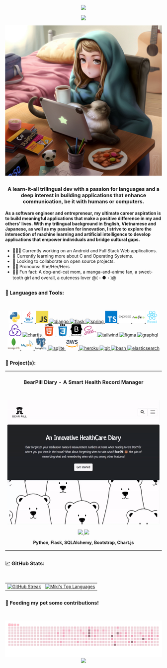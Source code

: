 <p align="center">
  <img src="https://capsule-render.vercel.app/api?text=Hi%20There!🕹%&animation=fadeIn&type=waving&color=gradient&height=100"/>
</p>

<p align="center">
  <a href="https://github.com/miki-reynolds"><img src="https://readme-typing-svg.herokuapp.com?font=Noto+Sans+Japanese&size=22&color=FF708E&lines=Welcome+to+Miki's+profile+%CA%95%E2%80%A2%CC%81%E1%B4%A5%E2%80%A2%CC%80%CA%94+;%22The+harder+you+work%2C+;The+luckier+you+get%22++-+Gary+Player&center=true&width=500&height=50"></a>
</p>


<p align="center">
<img alt="Neko" src="img/neko.jpg?raw=true"/>
</p>


##
<h3 align="center">
	A learn-it-all trilingual dev with a passion for languages and a deep interest in building applications that enhance communication, be it with humans or computers.
</h3>

#### As a software engineer and entrepreneur, my ultimate career aspiration is to build meaningful applications that make a positive difference in my and others' lives. With my trilingual background in English, Vietnamese and Japanese, as well as my passion for innovation, I strive to explore the intersection of machine learning and artificial intelligence to develop applications that empower individuals and bridge cultural gaps.

- 👩🏻‍💻 Currently working on an Android and Full Stack Web applications.
- 🌱 Currently learning more about C and Operating Systems.
- 👯 Looking to collaborate on open source projects. 
- 👩‍🦰 Pronouns: She/Her/Hers
- 🐻‍❄️ Fun fact: A dog-and-cat mom, a manga-and-anime fan, a sweet-tooth girl and overall, a cuteness lover @(・●・)@


##
### 🚀 Languages and Tools:
<br />
<p align="center"> 
  <a href="https://www.python.org" target="_blank" rel="noreferrer"> 
  <img src="https://raw.githubusercontent.com/devicons/devicon/master/icons/python/python-original.svg" alt="python" width="40" height="40"/> 
 </a> 
 <a href="https://www.java.com" target="_blank" rel="noreferrer">
  <img src="https://raw.githubusercontent.com/devicons/devicon/master/icons/java/java-original.svg" alt="java" width="40" height="40"/> 
 </a>
 <a href="https://developer.mozilla.org/en-US/docs/Web/JavaScript" target="_blank" rel="noreferrer"> 
 <img src="https://raw.githubusercontent.com/devicons/devicon/master/icons/javascript/javascript-original.svg" alt="javascript" width="40" height="40"/> 
 </a> 
  <a href="https://www.djangoproject.com/" target="_blank" rel="noreferrer"> <img src="https://cdn.jsdelivr.net/gh/devicons/devicon/icons/django/django-plain.svg" alt="django" width="40" height="40"/> 
 </a> 
 <a href="https://flask.palletsprojects.com/" target="_blank" rel="noreferrer"> 
  <img src="https://www.vectorlogo.zone/logos/pocoo_flask/pocoo_flask-icon.svg" alt="flask" width="40" height="40"/> 
 </a> 
 <a href="https://spring.io/" target="_blank" rel="noreferrer"> 
 <img src="https://www.vectorlogo.zone/logos/springio/springio-icon.svg" alt="spring" width="40" height="40"/> 
 </a>
 <a href="https://www.typescriptlang.org/" target="_blank" rel="noreferrer"> 
 <img src="https://raw.githubusercontent.com/devicons/devicon/master/icons/typescript/typescript-original.svg" alt="typescript" width="40" height="40"/> 
 </a>
 <a href="https://expressjs.com" target="_blank" rel="noreferrer"> 
  <img src="https://raw.githubusercontent.com/devicons/devicon/master/icons/express/express-original-wordmark.svg" alt="express" width="40" height="40"/> 
 </a>
 <a href="https://nodejs.org" target="_blank" rel="noreferrer"> 
  <img src="https://raw.githubusercontent.com/devicons/devicon/master/icons/nodejs/nodejs-original-wordmark.svg" alt="nodejs" width="40" height="40"/> 
 </a> 
 <a href="https://reactjs.org/" target="_blank" rel="noreferrer"> 
  <img src="https://raw.githubusercontent.com/devicons/devicon/master/icons/react/react-original-wordmark.svg" alt="react" width="40" height="40"/> 
 </a> 
 <a href="https://redux.js.org" target="_blank" rel="noreferrer"> 
  <img src="https://raw.githubusercontent.com/devicons/devicon/master/icons/redux/redux-original.svg" alt="redux" width="40" height="40"/> 
 </a>
 <a href="https://www.chartjs.org" target="_blank" rel="noreferrer"> 
  <img src="https://www.chartjs.org/media/logo-title.svg" alt="chartjs" width="40" height="40"/> 
 </a> 
 <a href="https://www.w3.org/html/" target="_blank" rel="noreferrer"> 
  <img src="https://raw.githubusercontent.com/devicons/devicon/master/icons/html5/html5-original-wordmark.svg" alt="html5" width="40" height="40"/> 
 </a> 
 <a href="https://www.w3schools.com/css/" target="_blank" rel="noreferrer"> 
  <img src="https://raw.githubusercontent.com/devicons/devicon/master/icons/css3/css3-original-wordmark.svg" alt="css3" width="40" height="40"/> 
 </a>
 <a href="https://getbootstrap.com" target="_blank" rel="noreferrer"> 
  <img src="https://raw.githubusercontent.com/devicons/devicon/master/icons/bootstrap/bootstrap-plain-wordmark.svg" alt="bootstrap" width="40" height="40"/> 
 </a> 
 <a href="https://sass-lang.com" target="_blank" rel="noreferrer"> 
  <img src="https://raw.githubusercontent.com/devicons/devicon/master/icons/sass/sass-original.svg" alt="sass" width="40" height="40"/> 
 </a> 
 <a href="https://tailwindcss.com/" target="_blank" rel="noreferrer"> 
  <img src="https://www.vectorlogo.zone/logos/tailwindcss/tailwindcss-icon.svg" alt="tailwind" width="40" height="40"/> 
 </a> 
 
 <a href="https://www.figma.com/" target="_blank" rel="noreferrer"> 
  <img src="https://www.vectorlogo.zone/logos/figma/figma-icon.svg" alt="figma" width="40" height="40"/> 
 </a> 
 
 <a href="https://graphql.org" target="_blank" rel="noreferrer"> 
  <img src="https://www.vectorlogo.zone/logos/graphql/graphql-icon.svg" alt="graphql" width="40" height="40"/> 
 </a> 
 <a href="https://www.mongodb.com/" target="_blank" rel="noreferrer"> 
  <img src="https://raw.githubusercontent.com/devicons/devicon/master/icons/mongodb/mongodb-original-wordmark.svg" alt="mongodb" width="40" height="40"/> 
 </a> 
 <a href="https://www.mysql.com/" target="_blank" rel="noreferrer"> 
  <img src="https://raw.githubusercontent.com/devicons/devicon/master/icons/mysql/mysql-original-wordmark.svg" alt="mysql" width="40" height="40"/> 
 </a>
 <a href="https://www.postgresql.org" target="_blank" rel="noreferrer"> <img src="https://raw.githubusercontent.com/devicons/devicon/master/icons/postgresql/postgresql-original-wordmark.svg" alt="postgresql" width="40" height="40"/> </a>
 <a href="https://www.sqlite.org/" target="_blank" rel="noreferrer"> 
  <img src="https://www.vectorlogo.zone/logos/sqlite/sqlite-icon.svg" alt="sqlite" width="40" height="40"/> 
 </a> 
 
 <a href="https://aws.amazon.com" target="_blank" rel="noreferrer"> 
  <img src="https://raw.githubusercontent.com/devicons/devicon/master/icons/amazonwebservices/amazonwebservices-original-wordmark.svg" alt="aws" width="40" height="40"/> 
 </a> 
 <a href="https://heroku.com" target="_blank" rel="noreferrer"> 
  <img src="https://www.vectorlogo.zone/logos/heroku/heroku-icon.svg" alt="heroku" width="40" height="40"/> 
 </a> 
 <a href="https://git-scm.com/" target="_blank" rel="noreferrer"> <img src="https://www.vectorlogo.zone/logos/git-scm/git-scm-icon.svg" alt="git" width="40" height="40"/> 
 </a> 
 <a href="https://www.gnu.org/software/bash/" target="_blank" rel="noreferrer"> 
  <img src="https://www.vectorlogo.zone/logos/gnu_bash/gnu_bash-icon.svg" alt="bash" width="40" height="40"/> 
 </a> 
 <a href="https://www.elastic.co" target="_blank" rel="noreferrer"> 
  <img src="https://www.vectorlogo.zone/logos/elastic/elastic-icon.svg" alt="elasticsearch" width="40" height="40"/> 
 </a> 
</p>

##
### 📸 Project(s):
<table align="center">
  <tr>
    <td width="50%" valign="top">
      <h3 align="center">BearPill Diary - A Smart Health Record Manager</h3>
        <br />
	<p align="center">
        <a target="_blank" href="https://bearpilldiary.herokuapp.com/">
            <img src="https://github.com/miki-reynolds/miki-reynolds/blob/688823c5c22a05b4bdf5b40252ba7d511ae598ac/img/bearpillgif.gif" width="100%" alt="BearPill Diary"/>
        </a>
	</p>
        <p align="center">
          <a href="https://github.com/miki-reynolds/BearPill-Diary" target="_blank">
		  <img src="https://img.shields.io/badge/-Repo-000?style=for-the-badge&logo=Github&logoColor=white" />
	  </a>
	  <a href="https://bearpilldiary.herokuapp.com/" target="_blank">
    		<img src="https://img.shields.io/badge/-Website-fff?style=for-the-badge&logo=Wordpress&logoColor=black" />
  	  </a>
      	</p>
         <p align="center"><strong>Python, Flask, SQLAlchemy, Bootstrap, Chart.js</strong></p>
    </td>
  </tr>
</table>

##
### 📈 GitHub Stats:
<br />
<table align="center">
  <tr>
   <td>
      <a href="https://git.io/streak-stats"><img src="https://github-readme-streak-stats.herokuapp.com?user=miki-reynolds&theme=dracula&hide_border=true" alt="GitHub Streak" /></a>
   </td>
   <td>
      <a href="https://github.com/miki-reynolds">
       <img  src="https://github-readme-stats.vercel.app/api/top-langs/?username=miki-reynolds&langs_count=8&layout=compact&theme=react&hide_border=true&bg_color=F2C9D4&title_color=000000&text_color=594347&icon_color=F2ACC6&hide=Jupyter%20Notebook"  alt="Miki's Top Languages" />
      </a>    
   </td>
  </tr>

</table>

##
### 🐍 Feeding my pet some contributions! 
<br />

<p align="center">
  <img src="https://github.com/miki-reynolds/miki-reynolds/blob/output/pinku.gif" alt="snake">
  <img src="https://capsule-render.vercel.app/api?type=waving&color=gradient&height=100&section=footer"/>
</p>
